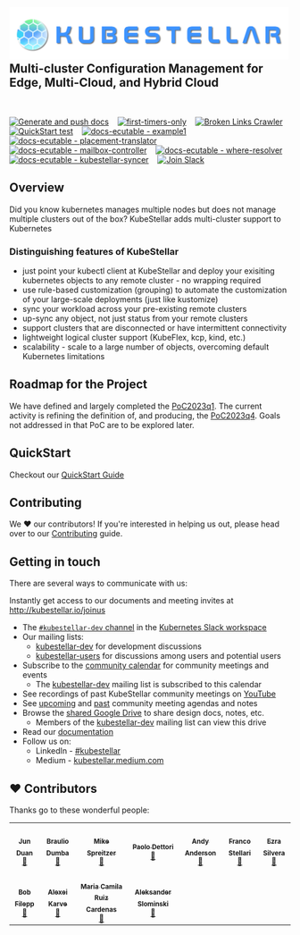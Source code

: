 <!--readme-for-root-start-->

<img alt="" width="500px" align="left" src="KubeStellar-with-Logo.png" />

<br/>
<br/>
<br/>
<br/>

## Multi-cluster Configuration Management for Edge, Multi-Cloud, and Hybrid Cloud
<br/>

[![Generate and push docs](https://github.com/kubestellar/kubestellar/actions/workflows/docs-gen-and-push.yml/badge.svg?branch=main)](https://github.com/kubestellar/kubestellar/actions/workflows/docs-gen-and-push.yml)&nbsp;&nbsp;&nbsp;
[![first-timers-only](https://img.shields.io/badge/first--timers--only-friendly-blue.svg?style=flat-square)](https://www.firsttimersonly.com/)&nbsp;&nbsp;&nbsp;
[![Broken Links Crawler](https://github.com/kubestellar/kubestellar/actions/workflows/broken-links-crawler.yml/badge.svg)](https://github.com/kubestellar/kubestellar/actions/workflows/broken-links-crawler.yml)
[![QuickStart test](https://github.com/kubestellar/kubestellar/actions/workflows/docs-ecutable-qs.yml/badge.svg?branch=release-0.7)](https://github.com/kubestellar/kubestellar/actions/workflows/docs-ecutable-qs.yml)&nbsp;&nbsp;&nbsp;
[![docs-ecutable - example1](https://github.com/kubestellar/kubestellar/actions/workflows/docs-ecutable-example1.yml/badge.svg?branch=main)](https://github.com/kubestellar/kubestellar/actions/workflows/docs-ecutable-example1.yml)&nbsp;&nbsp;&nbsp;
[![docs-ecutable - placement-translator](https://github.com/kubestellar/kubestellar/actions/workflows/docs-ecutable-placement.yml/badge.svg?branch=main)](https://github.com/kubestellar/kubestellar/actions/workflows/docs-ecutable-placement.yml)&nbsp;&nbsp;&nbsp;
[![docs-ecutable - mailbox-controller](https://github.com/kubestellar/kubestellar/actions/workflows/docs-ecutable-mailbox.yml/badge.svg?branch=main)](https://github.com/kubestellar/kubestellar/actions/workflows/docs-ecutable-mailbox.yml)&nbsp;&nbsp;&nbsp;
[![docs-ecutable - where-resolver](https://github.com/kubestellar/kubestellar/actions/workflows/docs-ecutable-where-resolver.yml/badge.svg?branch=main)](https://github.com/kubestellar/kubestellar/actions/workflows/docs-ecutable-where-resolver.yml)&nbsp;&nbsp;&nbsp;
[![docs-ecutable - kubestellar-syncer](https://github.com/kubestellar/kubestellar/actions/workflows/docs-ecutable-syncer.yml/badge.svg?branch=main)](https://github.com/kubestellar/kubestellar/actions/workflows/docs-ecutable-syncer.yml)&nbsp;&nbsp;&nbsp;
<a href="https://kubernetes.slack.com/archives/C058SUSL5AA"> 
    <img alt="Join Slack" src="https://img.shields.io/badge/KubeStellar-Join%20Slack-blue?logo=slack">
  </a>
## Overview
Did you know kubernetes manages multiple nodes but does not manage multiple clusters out of the box? KubeStellar adds multi-cluster support to Kubernetes 

### Distinguishing features of KubeStellar

- just point your kubectl client at KubeStellar and deploy your exisiting kubernetes objects to any remote cluster - no wrapping required
- use rule-based customization (grouping) to automate the customization of your large-scale deployments (just like kustomize)
- sync your workload across your pre-existing remote clusters
- up-sync any object, not just status from your remote clusters
- support clusters that are disconnected or have intermittent connectivity
- lightweight logical cluster support (KubeFlex, kcp, kind, etc.)
- scalability - scale to a large number of objects, overcoming default Kubernetes limitations

## Roadmap for the Project

We have defined and largely completed the
[PoC2023q1](https://docs.kubestellar.io/main/Coding%20Milestones/PoC2023q1/outline/).
The current activity is refining the definition of, and producing, the
[PoC2023q4](https://docs.kubestellar.io/main/Coding%20Milestones/PoC2023q4/outline/).
Goals not addressed in that PoC are to be explored later.

## QuickStart

Checkout our [QuickStart Guide](https://docs.kubestellar.io/stable/Getting-Started/quickstart/)

## Contributing

We ❤️ our contributors! If you're interested in helping us out, please head over to our [Contributing](https://docs.kubestellar.io/stable/Contribution%20guidelines/CONTRIBUTING/) guide.

## Getting in touch

There are several ways to communicate with us:

Instantly get access to our documents and meeting invites at http://kubestellar.io/joinus

- The [`#kubestellar-dev` channel](https://kubernetes.slack.com/archives/C058SUSL5AA) in the [Kubernetes Slack workspace](https://slack.k8s.io)
- Our mailing lists:
    - [kubestellar-dev](https://groups.google.com/g/kubestellar-dev) for development discussions
    - [kubestellar-users](https://groups.google.com/g/kubestellar-users) for discussions among users and potential users
- Subscribe to the [community calendar](https://calendar.google.com/calendar/event?action=TEMPLATE&tmeid=MWM4a2loZDZrOWwzZWQzZ29xanZwa3NuMWdfMjAyMzA1MThUMTQwMDAwWiBiM2Q2NWM5MmJlZDdhOTg4NGVmN2ZlOWUzZjZjOGZlZDE2ZjZmYjJmODExZjU3NTBmNTQ3NTY3YTVkZDU4ZmVkQGc&tmsrc=b3d65c92bed7a9884ef7fe9e3f6c8fed16f6fb2f811f5750f547567a5dd58fed%40group.calendar.google.com&scp=ALL) for community meetings and events
    - The [kubestellar-dev](https://groups.google.com/g/kubestellar-dev) mailing list is subscribed to this calendar
- See recordings of past KubeStellar community meetings on [YouTube](https://www.youtube.com/@kubestellar)
- See [upcoming](https://github.com/kubestellar/kubestellar/issues?q=is%3Aissue+is%3Aopen+label%3Acommunity-meeting) and [past](https://github.com/kubestellar/kubestellar/issues?q=is%3Aissue+is%3Aclosed+label%3Acommunity-meeting) community meeting agendas and notes
- Browse the [shared Google Drive](https://drive.google.com/drive/folders/1p68MwkX0sYdTvtup0DcnAEsnXElobFLS?usp=sharing) to share design docs, notes, etc.
    - Members of the [kubestellar-dev](https://groups.google.com/g/kubestellar-dev) mailing list can view this drive
- Read our [documentation](https://kubestellar.io)
- Follow us on:
   - LinkedIn - [#kubestellar](https://www.linkedin.com/feed/hashtag/?keywords=kubestellar)
   - Medium - [kubestellar.medium.com](https://medium.com/@kubestellar/list/predefined:e785a0675051:READING_LIST)
   
   
## ❤️ Contributors

Thanks go to these wonderful people:

<!-- ALL-CONTRIBUTORS-LIST:START - Do not remove or modify this section -->
<!-- prettier-ignore-start -->
<!-- markdownlint-disable -->
<table>
  <tr>
    <td align="center"><a href="https://github.com/waltforme"><img src="https://avatars.githubusercontent.com/u/8633434?v=4" width="100px;" alt=""/><br /><sub><b>Jun Duan</b></sub></a><br /><a href="https://github.com/kubestellar/kubestellar/issues?q=assignee%3Awaltforme+" title="Contributed PRs">👀</a></td>
    <td align="center"><a href="https://github.com/dumb0002"><img src="https://avatars.githubusercontent.com/u/25727844?v=4" width="100px;" alt=""/><br /><sub><b>Braulio Dumba</b></sub></a><br /><a href="https://github.com/kubestellar/kubestellar/issues?q=assignee%3Adumb0002+" title="Contributed PRs">👀</a></td>
    <td align="center"><a href="https://github.com/MikeSpreitzer"><img src="https://avatars.githubusercontent.com/u/14296719?v=4" width="100px;" alt=""/><br /><sub><b>Mike Spreitzer</b></sub></a><br /><a href="https://github.com/kubestellar/kubestellar/pulls?q=is%3Apr+reviewed-by%3AMikeSpreitzer" title="Reviewed Pull Requests">👀</a></td>
    <td align="center"><a href="https://github.com/pdettori"><img src="https://avatars.githubusercontent.com/u/6678093?v=4" width="100px;" alt=""/><br /><sub><b>Paolo Dettori</b></sub></a><br /><a href=https://github.com/kubestellar/kubestellar/issues?q=assignee%3Apdettori+" title="Contributed PRs">👀</a></td>
    <td align="center"><a href="https://github.com/clubanderson"><img src="https://avatars.githubusercontent.com/u/407614?v=4" width="100px;" alt=""/><br /><sub><b>Andy Anderson</b></sub></a><br /><a href="https://github.com/kubestellar/kubestellar/pulls?q=is%3Apr+reviewed-by%3Aclubanderson" title="Reviewed Pull Requests">👀</a></td>
    <td align="center"><a href="https://github.com/francostellari"><img src="https://avatars.githubusercontent.com/u/50019234?v=4" width="100px;" alt=""/><br /><sub><b>Franco Stellari</b></sub></a><br /><a href="https://github.com/kubestellar/kubestellar/issues?q=assignee%3Afrancostellari+" title="Contributed PRs">👀</a></td>
    <td align="center"><a href="https://github.com/ezrasilvera"><img src="https://avatars.githubusercontent.com/u/13567561?v=4" width="100px;" alt=""/><br /><sub><b>Ezra Silvera</b></sub></a><br /><a href="https://github.com/kubestellar/kubestellar/pulls?q=is%3Apr+reviewed-by%3Aezrasilvera" title="Reviewed Pull Requests">👀</a></td>
  </tr>
  <tr>
    <td align="center"><a href="https://github.com/fileppb"><img src="https://avatars.githubusercontent.com/u/124100147?v=4" width="100px;" alt=""/><br /><sub><b>Bob Filepp</b></sub></a><br /><a href="https://github.com/kubestellar/kubestellar/issues?q=assignee%3Afileppb+" title="Contributed PRs">👀</a></td>
    <td align="center"><a href="https://github.com/thinkahead"><img src="https://avatars.githubusercontent.com/u/7507482?v=4" width="100px;" alt=""/><br /><sub><b>Alexei Karve</b></sub></a><br /><a href="https://github.com/kubestellar/kubestellar/issues?q=assignee%3Athinkahead+" title="Contributed PRs">👀</a></td>
    <td align="center"><a href="https://github.com/mra-ruiz"><img src="https://avatars.githubusercontent.com/u/16118462?v=4" width="100px;" alt=""/><br /><sub><b>Maria Camila Ruiz Cardenas</b></sub></a><br /><a href="https://github.com/kubestellar/kubestellar/issues?q=assignee%3Amra-ruiz+" title="Contributed PRs">👀</a></td>
    <td align="center"><a href="https://github.com/aslom"><img src="https://avatars.githubusercontent.com/u/1648338?v=4" width="100px;" alt=""/><br /><sub><b>Aleksander Slominski</b></sub></a><br /><a href="https://github.com/kubestellar/kubestellar/issues?q=assignee%3Aaslom+" title="Contributed PRs">👀</a></td>
        
  </tr>

</table>

<!-- markdownlint-restore -->
<!-- prettier-ignore-end -->

<!-- ALL-CONTRIBUTORS-LIST:END -->
<!--readme-for-root-end-->
